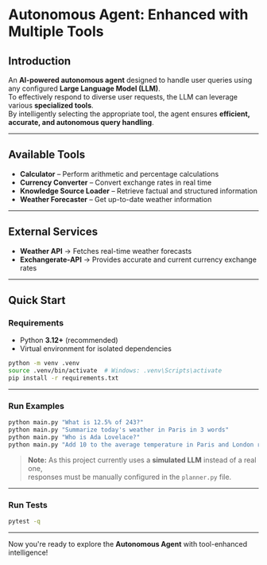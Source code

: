 # Autonomous Agent: Enhanced with Multiple Tools

## Introduction
An **AI-powered autonomous agent** designed to handle user queries using any configured **Large Language Model (LLM)**.  
To effectively respond to diverse user requests, the LLM can leverage various **specialized tools**.  
By intelligently selecting the appropriate tool, the agent ensures **efficient, accurate, and autonomous query handling**.

---

##  Available Tools
-  **Calculator** – Perform arithmetic and percentage calculations  
-  **Currency Converter** – Convert exchange rates in real time  
-  **Knowledge Source Loader** – Retrieve factual and structured information  
-  **Weather Forecaster** – Get up-to-date weather information  

---

##  External Services
- **Weather API** → Fetches real-time weather forecasts  
- **Exchangerate-API** → Provides accurate and current currency exchange rates  

---

##  Quick Start

###  Requirements
- Python **3.12+** (recommended)  
- Virtual environment for isolated dependencies  

```bash
python -m venv .venv
source .venv/bin/activate  # Windows: .venv\Scripts\activate
pip install -r requirements.txt
```

---

###  Run Examples

```bash
python main.py "What is 12.5% of 243?"
python main.py "Summarize today's weather in Paris in 3 words"
python main.py "Who is Ada Lovelace?"
python main.py "Add 10 to the average temperature in Paris and London right now."
```

>  **Note:** As this project currently uses a **simulated LLM** instead of a real one,  
> responses must be manually configured in the `planner.py` file.  

---

###  Run Tests

```bash
pytest -q
```

---

 Now you're ready to explore the **Autonomous Agent** with tool-enhanced intelligence!
